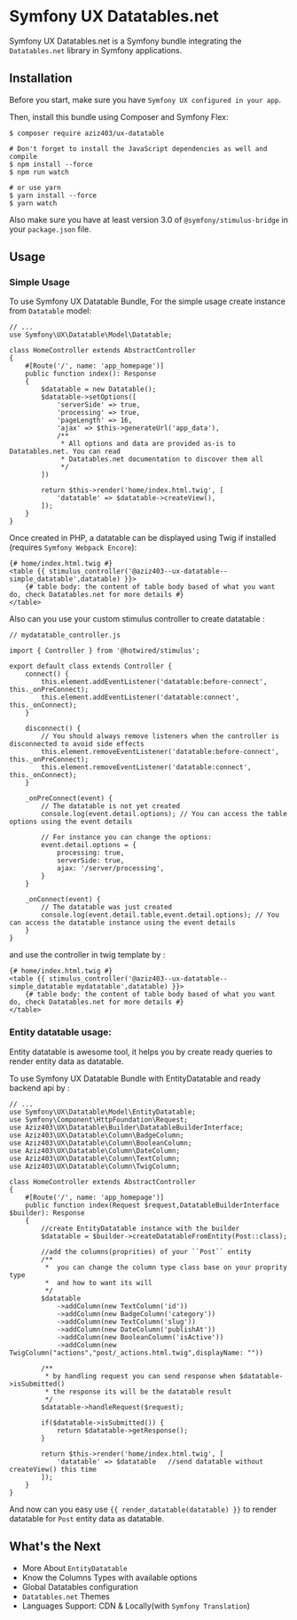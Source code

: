 Symfony UX Datatables.net
===================

Symfony UX Datatables.net is a Symfony bundle integrating the
`Datatables.net` library in Symfony applications.

Installation
------------

Before you start, make sure you have `Symfony UX configured in your app`.

Then, install this bundle using Composer and Symfony Flex:

    $ composer require aziz403/ux-datatable

    # Don't forget to install the JavaScript dependencies as well and compile
    $ npm install --force
    $ npm run watch

    # or use yarn
    $ yarn install --force
    $ yarn watch

Also make sure you have at least version 3.0 of `@symfony/stimulus-bridge`
in your ``package.json`` file.

Usage
-----

### Simple Usage

To use Symfony UX Datatable Bundle, For the simple usage create instance from ``Datatable`` model:

    // ...
    use Symfony\UX\Datatable\Model\Datatable;

    class HomeController extends AbstractController
    {
        #[Route('/', name: 'app_homepage')]
        public function index(): Response
        {
            $datatable = new Datatable();
            $datatable->setOptions([
                'serverSide' => true,
                'processing' => true,
                'pageLength' => 16,
                'ajax' => $this->generateUrl('app_data'),
                /**
                 * All options and data are provided as-is to Datatables.net. You can read
                 * Datatables.net documentation to discover them all
                 */
            ])

            return $this->render('home/index.html.twig', [
                'datatable' => $datatable->createView(),
            ]);
        }
    }


Once created in PHP, a datatable can be displayed using Twig if installed
(requires `Symfony Webpack Encore`):

    {# home/index.html.twig #}
    <table {{ stimulus_controller('@aziz403--ux-datatable--simple_datatable',datatable) }}>
        {# table body: the content of table body based of what you want do, check Datatables.net for more details #}
    </table>

Also can you use your custom stimulus controller to create datatable :

    // mydatatable_controller.js

    import { Controller } from '@hotwired/stimulus';
    
    export default class extends Controller {
        connect() {
            this.element.addEventListener('datatable:before-connect', this._onPreConnect);
            this.element.addEventListener('datatable:connect', this._onConnect);
        }
    
        disconnect() {
            // You should always remove listeners when the controller is disconnected to avoid side effects
            this.element.removeEventListener('datatable:before-connect', this._onPreConnect);
            this.element.removeEventListener('datatable:connect', this._onConnect);
        }
    
        _onPreConnect(event) {
            // The datatable is not yet created
            console.log(event.detail.options); // You can access the table options using the event details
    
            // For instance you can change the options:
            event.detail.options = {
                processing: true,
                serverSide: true,
                ajax: '/server/processing',
            }
        }
    
        _onConnect(event) {
            // The datatable was just created
            console.log(event.detail.table,event.detail.options); // You can access the datatable instance using the event details
        }
    }

and use the controller in twig template by :

    {# home/index.html.twig #}
    <table {{ stimulus_controller('@aziz403--ux-datatable--simple_datatable mydatatable',datatable) }}>
        {# table body: the content of table body based of what you want do, check Datatables.net for more details #}
    </table>

### Entity datatable usage:
Entity datatable is awesome tool, it helps you by create ready queries to render entity data as datatable.  

To use Symfony UX Datatable Bundle with EntityDatatable and ready backend api by :

    // ...
    use Symfony\UX\Datatable\Model\EntityDatatable;
    use Symfony\Component\HttpFoundation\Request;
    use Aziz403\UX\Datatable\Builder\DatatableBuilderInterface;
    use Aziz403\UX\Datatable\Column\BadgeColumn;
    use Aziz403\UX\Datatable\Column\BooleanColumn;
    use Aziz403\UX\Datatable\Column\DateColumn;
    use Aziz403\UX\Datatable\Column\TextColumn;
    use Aziz403\UX\Datatable\Column\TwigColumn;

    class HomeController extends AbstractController
    {
        #[Route('/', name: 'app_homepage')]
        public function index(Request $request,DatatableBuilderInterface $builder): Response
        {
            //create EntityDatatable instance with the builder
            $datatable = $builder->createDatatableFromEntity(Post::class);

            //add the columns(proprities) of your ``Post`` entity
            /**
             *  you can change the column type class base on your proprity type
             *  and how to want its will
             */
            $datatable
                ->addColumn(new TextColumn('id'))       
                ->addColumn(new BadgeColumn('category'))
                ->addColumn(new TextColumn('slug'))
                ->addColumn(new DateColumn('publishAt'))
                ->addColumn(new BooleanColumn('isActive'))
                ->addColumn(new TwigColumn("actions","post/_actions.html.twig",displayName: ""))
                
            /**
             * by handling request you can send response when $datatable->isSubmitted()
             * the response its will be the datatable result
             */
            $datatable->handleRequest($request);

            if($datatable->isSubmitted()) {
                return $datatable->getResponse();
            }
    
            return $this->render('home/index.html.twig', [
                'datatable' => $datatable   //send datatable without createView() this time 
            ]);
        }
    }

And now can you easy use ``{{ render_datatable(datatable) }}`` to render datatable for ``Post`` entity data as datatable.


What's the Next
------------
- More About ``EntityDatatable``
- Know the Columns Types with available options
- Global Datatables configuration
- ``Datatables.net`` Themes
- Languages Support: CDN & Locally(with ``Symfony Translation``)
